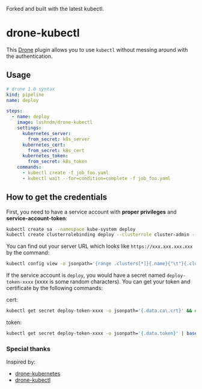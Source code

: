 Forked and built with the latest kubectl. 

# drone-kubectl

This [Drone](https://drone.io/) plugin allows you to use `kubectl` without messing around with the authentication.

## Usage

```yaml
# drone 1.0 syntax
kind: pipeline
name: deploy

steps:
  - name: deploy
    image: lushndm/drone-kubectl
    settings:
      kubernetes_server:
        from_secret: k8s_server
      kubernetes_cert:
        from_secret: k8s_cert
      kubernetes_token:
        from_secret: k8s_token
    commands:
      - kubectl create -f job_foo.yaml
      - kubectl wait --for=condition=complete -f job_foo.yaml
```

## How to get the credentials

First, you need to have a service account with **proper privileges** and **service-account-token**:
```bash
kubectl create sa --namespace kube-system deploy
kubectl create clusterrolebinding deploy --clusterrole cluster-admin --serviceaccount=kube-system:deploy
```

You can find out your server URL which looks like `https://xxx.xxx.xxx.xxx` by the command:

```bash
kubectl config view -o jsonpath='{range .clusters[*]}{.name}{"\t"}{.cluster.server}{"\n"}{end}'
```

If the service account is `deploy`, you would have a secret named `deploy-token-xxxx` (xxxx is some random characters).
You can get your token and certificate by the following commands:

cert:

```bash
kubectl get secret deploy-token-xxxx -o jsonpath='{.data.ca\.crt}' && echo
```

token:

```bash
kubectl get secret deploy-token-xxxx -o jsonpath='{.data.token}' | base64 --decode && echo
```

### Special thanks

Inspired by:
- [drone-kubernetes](https://github.com/honestbee/drone-kubernetes)
- [drone-kubectl](https://github.com/sinlead/drone-kubectl)
